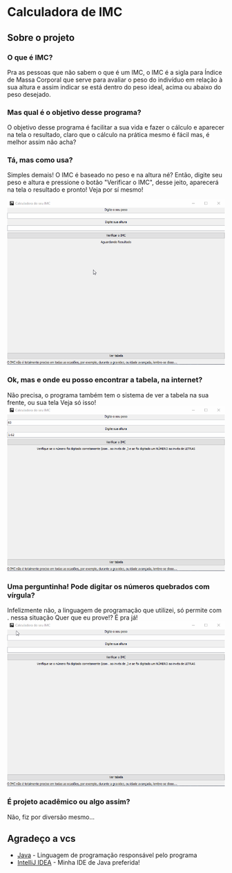 # Calculadora de IMC
## Sobre o projeto
### O que é IMC?
Pra as pessoas que não sabem o que é um IMC, 
o IMC é a sigla para Índice de Massa Corporal que serve para avaliar 
o peso do indivíduo em relação à sua altura e assim indicar se está dentro do peso ideal, acima ou abaixo do peso desejado.
### Mas qual é o objetivo desse programa?
O objetivo desse programa é facilitar a sua vida e fazer o cálculo e aparecer na tela o resultado,
claro que o cálculo na prática mesmo é fácil mas, é melhor assim não acha?
### Tá, mas como usa?
Simples demais! O IMC é baseado no peso e na altura né? Então, digite seu peso e altura 
e pressione o botão "Verificar o IMC", desse jeito, aparecerá na tela o resultado e pronto!
Veja por sí mesmo!

![](examples_gifs/IMCC-EX1.gif)
### Ok, mas e onde eu posso encontrar a tabela, na internet?
Não precisa, o programa também tem o sistema de ver a tabela na sua frente, ou sua tela
Veja só isso!
![](examples_gifs/IMCC-EX2.gif)
### Uma perguntinha! Pode digitar os números quebrados com vírgula?
Infelizmente não, a linguagem de programação que utilizei, só permite com . nessa situação
Quer que eu prove!? É pra já!
![](examples_gifs/IMCC-IS1.gif)
### É projeto acadêmico ou algo assim?
Não, fiz por diversão mesmo...
## Agradeço a vcs
* [Java](https://www.java.com/pt_BR/) - Linguagem de programação responsável pelo programa
* [IntelliJ IDEA](https://www.jetbrains.com/pt-br/idea/) - Minha IDE de Java preferida!
